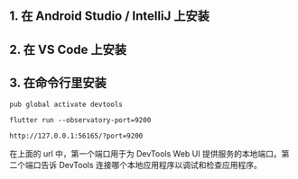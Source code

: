 ## 1. 在 Android Studio / IntelliJ 上安装


## 2. 在 VS Code 上安装


## 3. 在命令行里安装

```
pub global activate devtools
```

`flutter run --observatory-port=9200`

`http://127.0.0.1:56165/?port=9200`

在上面的 url 中，第一个端口用于为 DevTools Web UI 提供服务的本地端口。第二个端口告诉 DevTools 连接哪个本地应用程序以调试和检查应用程序。


